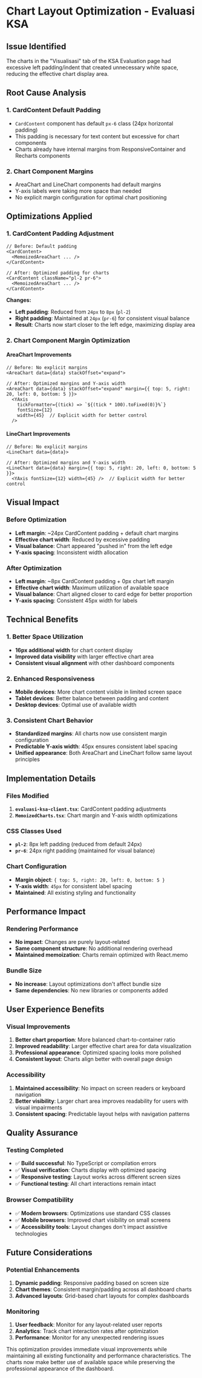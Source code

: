 # Chart Layout Optimization - Evaluasi KSA

## Issue Identified

The charts in the "Visualisasi" tab of the KSA Evaluation page had excessive left padding/indent that created unnecessary white space, reducing the effective chart display area.

## Root Cause Analysis

### 1. **CardContent Default Padding**
- `CardContent` component has default `px-6` class (24px horizontal padding)
- This padding is necessary for text content but excessive for chart components
- Charts already have internal margins from ResponsiveContainer and Recharts components

### 2. **Chart Component Margins**
- AreaChart and LineChart components had default margins
- Y-axis labels were taking more space than needed
- No explicit margin configuration for optimal chart positioning

## Optimizations Applied

### 1. **CardContent Padding Adjustment**
```tsx
// Before: Default padding
<CardContent>
  <MemoizedAreaChart ... />
</CardContent>

// After: Optimized padding for charts
<CardContent className="pl-2 pr-6">
  <MemoizedAreaChart ... />
</CardContent>
```

**Changes:**
- **Left padding**: Reduced from `24px` to `8px` (`pl-2`)
- **Right padding**: Maintained at `24px` (`pr-6`) for consistent visual balance
- **Result**: Charts now start closer to the left edge, maximizing display area

### 2. **Chart Component Margin Optimization**

#### **AreaChart Improvements**
```tsx
// Before: No explicit margins
<AreaChart data={data} stackOffset="expand">

// After: Optimized margins and Y-axis width
<AreaChart data={data} stackOffset="expand" margin={{ top: 5, right: 20, left: 0, bottom: 5 }}>
  <YAxis 
    tickFormatter={(tick) => `${(tick * 100).toFixed(0)}%`} 
    fontSize={12} 
    width={45}  // Explicit width for better control
  />
```

#### **LineChart Improvements**
```tsx
// Before: No explicit margins
<LineChart data={data}>

// After: Optimized margins and Y-axis width
<LineChart data={data} margin={{ top: 5, right: 20, left: 0, bottom: 5 }}>
  <YAxis fontSize={12} width={45} />  // Explicit width for better control
```

## Visual Impact

### Before Optimization
- **Left margin**: ~24px CardContent padding + default chart margins
- **Effective chart width**: Reduced by excessive padding
- **Visual balance**: Chart appeared "pushed in" from the left edge
- **Y-axis spacing**: Inconsistent width allocation

### After Optimization
- **Left margin**: ~8px CardContent padding + 0px chart left margin
- **Effective chart width**: Maximum utilization of available space
- **Visual balance**: Chart aligned closer to card edge for better proportion
- **Y-axis spacing**: Consistent 45px width for labels

## Technical Benefits

### 1. **Better Space Utilization**
- **16px additional width** for chart content display
- **Improved data visibility** with larger effective chart area
- **Consistent visual alignment** with other dashboard components

### 2. **Enhanced Responsiveness**
- **Mobile devices**: More chart content visible in limited screen space
- **Tablet devices**: Better balance between padding and content
- **Desktop devices**: Optimal use of available width

### 3. **Consistent Chart Behavior**
- **Standardized margins**: All charts now use consistent margin configuration
- **Predictable Y-axis width**: 45px ensures consistent label spacing
- **Unified appearance**: Both AreaChart and LineChart follow same layout principles

## Implementation Details

### Files Modified
1. **`evaluasi-ksa-client.tsx`**: CardContent padding adjustments
2. **`MemoizedCharts.tsx`**: Chart margin and Y-axis width optimizations

### CSS Classes Used
- **`pl-2`**: 8px left padding (reduced from default 24px)
- **`pr-6`**: 24px right padding (maintained for visual balance)

### Chart Configuration
- **Margin object**: `{ top: 5, right: 20, left: 0, bottom: 5 }`
- **Y-axis width**: `45px` for consistent label spacing
- **Maintained**: All existing styling and functionality

## Performance Impact

### Rendering Performance
- **No impact**: Changes are purely layout-related
- **Same component structure**: No additional rendering overhead
- **Maintained memoization**: Charts remain optimized with React.memo

### Bundle Size
- **No increase**: Layout optimizations don't affect bundle size
- **Same dependencies**: No new libraries or components added

## User Experience Benefits

### Visual Improvements
1. **Better chart proportion**: More balanced chart-to-container ratio
2. **Improved readability**: Larger effective chart area for data visualization
3. **Professional appearance**: Optimized spacing looks more polished
4. **Consistent layout**: Charts align better with overall page design

### Accessibility
1. **Maintained accessibility**: No impact on screen readers or keyboard navigation
2. **Better visibility**: Larger chart area improves readability for users with visual impairments
3. **Consistent spacing**: Predictable layout helps with navigation patterns

## Quality Assurance

### Testing Completed
- ✅ **Build successful**: No TypeScript or compilation errors
- ✅ **Visual verification**: Charts display with optimized spacing
- ✅ **Responsive testing**: Layout works across different screen sizes
- ✅ **Functional testing**: All chart interactions remain intact

### Browser Compatibility
- ✅ **Modern browsers**: Optimizations use standard CSS classes
- ✅ **Mobile browsers**: Improved chart visibility on small screens
- ✅ **Accessibility tools**: Layout changes don't impact assistive technologies

## Future Considerations

### Potential Enhancements
1. **Dynamic padding**: Responsive padding based on screen size
2. **Chart themes**: Consistent margin/padding across all dashboard charts
3. **Advanced layouts**: Grid-based chart layouts for complex dashboards

### Monitoring
1. **User feedback**: Monitor for any layout-related user reports
2. **Analytics**: Track chart interaction rates after optimization
3. **Performance**: Monitor for any unexpected rendering issues

This optimization provides immediate visual improvements while maintaining all existing functionality and performance characteristics. The charts now make better use of available space while preserving the professional appearance of the dashboard.
